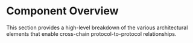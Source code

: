 # Component Overview

This section provides a high-level breakdown of the various architectural elements that enable cross-chain protocol-to-protocol relationships.